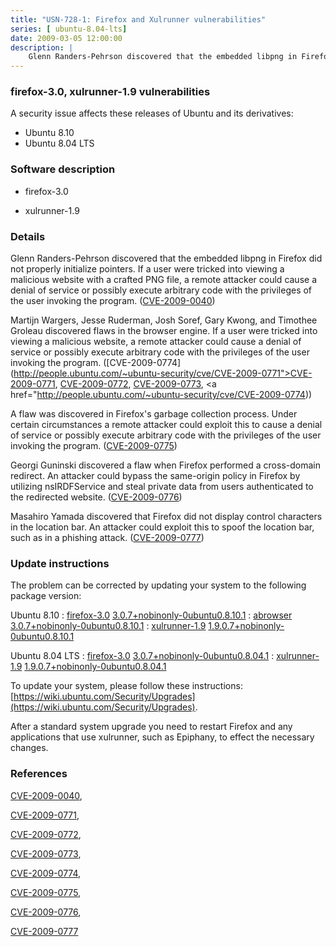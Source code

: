 ```yaml
---
title: "USN-728-1: Firefox and Xulrunner vulnerabilities"
series: [ ubuntu-8.04-lts]
date: 2009-03-05 12:00:00
description: |
    Glenn Randers-Pehrson discovered that the embedded libpng in Firefox did not properly initialize pointers. If a user were tricked into viewing a malicious website with a crafted PNG file, a remote attacker could cause a denial of service or possibly execute arbitrary code with the privileges of the user invoking the program. ([CVE-2009-0040](http://people.ubuntu.com/~ubuntu-security/cve/CVE-2009-0040))
--- 
```

 
 


### firefox-3.0, xulrunner-1.9 vulnerabilities

A security issue affects these releases of Ubuntu and its derivatives:

* Ubuntu 8.10
* Ubuntu 8.04 LTS

### Software description

* firefox-3.0 

* xulrunner-1.9 

### Details

Glenn Randers-Pehrson discovered that the embedded libpng in Firefox did not properly initialize pointers. If a user were tricked into viewing a malicious website with a crafted PNG file, a remote attacker could cause a denial of service or possibly execute arbitrary code with the privileges of the user invoking the program. ([CVE-2009-0040](http://people.ubuntu.com/~ubuntu-security/cve/CVE-2009-0040))

Martijn Wargers, Jesse Ruderman, Josh Soref, Gary Kwong, and Timothee Groleau discovered flaws in the browser engine. If a user were tricked into viewing a malicious website, a remote attacker could cause a denial of service or possibly execute arbitrary code with the privileges of the user invoking the program. ([CVE-2009-0774](http://people.ubuntu.com/~ubuntu-security/cve/CVE-2009-0771">CVE-2009-0771</a>, <a href="http://people.ubuntu.com/~ubuntu-security/cve/CVE-2009-0772">CVE-2009-0772</a>, <a href="http://people.ubuntu.com/~ubuntu-security/cve/CVE-2009-0773">CVE-2009-0773</a>, <a href="http://people.ubuntu.com/~ubuntu-security/cve/CVE-2009-0774))

A flaw was discovered in Firefox&#39;s garbage collection process. Under certain circumstances a remote attacker could exploit this to cause a denial of service or possibly execute arbitrary code with the privileges of the user invoking the program. ([CVE-2009-0775](http://people.ubuntu.com/~ubuntu-security/cve/CVE-2009-0775))

Georgi Guninski discovered a flaw when Firefox performed a cross-domain redirect. An attacker could bypass the same-origin policy in Firefox by utilizing nsIRDFService and steal private data from users authenticated to the redirected website. ([CVE-2009-0776](http://people.ubuntu.com/~ubuntu-security/cve/CVE-2009-0776))

Masahiro Yamada discovered that Firefox did not display control characters in the location bar. An attacker could exploit this to spoof the location bar, such as in a phishing attack. ([CVE-2009-0777](http://people.ubuntu.com/~ubuntu-security/cve/CVE-2009-0777)) 

### Update instructions

The problem can be corrected by updating your system to the following package version:

Ubuntu 8.10
 : [firefox-3.0](https://launchpad.net/ubuntu/+source/firefox-3.0) <span> [3.0.7+nobinonly-0ubuntu0.8.10.1](https://launchpad.net/ubuntu/+source/firefox-3.0/3.0.7+nobinonly-0ubuntu0.8.10.1) </span> 
 : [abrowser](https://launchpad.net/ubuntu/+source/firefox-3.0) <span> [3.0.7+nobinonly-0ubuntu0.8.10.1](https://launchpad.net/ubuntu/+source/firefox-3.0/3.0.7+nobinonly-0ubuntu0.8.10.1) </span> 
 : [xulrunner-1.9](https://launchpad.net/ubuntu/+source/xulrunner-1.9) <span> [1.9.0.7+nobinonly-0ubuntu0.8.10.1](https://launchpad.net/ubuntu/+source/xulrunner-1.9/1.9.0.7+nobinonly-0ubuntu0.8.10.1) </span> 

Ubuntu 8.04 LTS
 : [firefox-3.0](https://launchpad.net/ubuntu/+source/firefox-3.0) <span> [3.0.7+nobinonly-0ubuntu0.8.04.1](https://launchpad.net/ubuntu/+source/firefox-3.0/3.0.7+nobinonly-0ubuntu0.8.04.1) </span> 
 : [xulrunner-1.9](https://launchpad.net/ubuntu/+source/xulrunner-1.9) <span> [1.9.0.7+nobinonly-0ubuntu0.8.04.1](https://launchpad.net/ubuntu/+source/xulrunner-1.9/1.9.0.7+nobinonly-0ubuntu0.8.04.1) </span> 

To update your system, please follow these instructions: [https://wiki.ubuntu.com/Security/Upgrades](https://wiki.ubuntu.com/Security/Upgrades).

After a standard system upgrade you need to restart Firefox and any applications that use xulrunner, such as Epiphany, to effect the necessary changes. 

### References

 
 [CVE-2009-0040](http://people.ubuntu.com/~ubuntu-security/cve/CVE-2009-0040), 

 [CVE-2009-0771](http://people.ubuntu.com/~ubuntu-security/cve/CVE-2009-0771), 

 [CVE-2009-0772](http://people.ubuntu.com/~ubuntu-security/cve/CVE-2009-0772), 

 [CVE-2009-0773](http://people.ubuntu.com/~ubuntu-security/cve/CVE-2009-0773), 

 [CVE-2009-0774](http://people.ubuntu.com/~ubuntu-security/cve/CVE-2009-0774), 

 [CVE-2009-0775](http://people.ubuntu.com/~ubuntu-security/cve/CVE-2009-0775), 

 [CVE-2009-0776](http://people.ubuntu.com/~ubuntu-security/cve/CVE-2009-0776), 

 [CVE-2009-0777](http://people.ubuntu.com/~ubuntu-security/cve/CVE-2009-0777)
 

